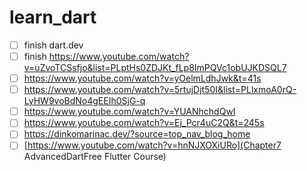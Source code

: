 # learn_dart

- [ ] finish dart.dev
- [ ] finish https://www.youtube.com/watch?v=uZvoTCSsfjo&list=PLptHs0ZDJKt_fLp8ImPQVc1obUJKDSQL7
- [ ] https://www.youtube.com/watch?v=yOelmLdhJwk&t=41s
- [ ] https://www.youtube.com/watch?v=5rtujDjt50I&list=PLlxmoA0rQ-LyHW9voBdNo4gEEIh0SjG-q
- [ ] https://www.youtube.com/watch?v=YUANhchdQwI
- [ ] https://www.youtube.com/watch?v=Ej_Pcr4uC2Q&t=245s
- [ ] https://dinkomarinac.dev/?source=top_nav_blog_home
- [ ] [https://www.youtube.com/watch?v=hnNJXOXiURo](Chapter7 AdvancedDartFree Flutter Course)
